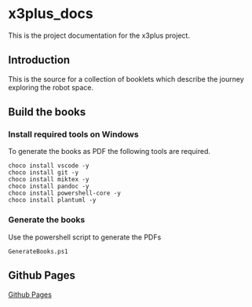 # x3plus_docs

This is the project documentation for the x3plus project.

## Introduction

This is the source for a collection of booklets which describe the journey exploring the robot space.

## Build the books

### Install required tools on Windows

To generate the books as PDF the following tools are required.

``` CMD
choco install vscode -y
choco install git -y
choco install miktex -y
choco install pandoc -y
choco install powershell-core -y
choco install plantuml -y
```

### Generate the books

Use the powershell script to generate the PDFs

``` CMD
GenerateBooks.ps1
```

## Github Pages

[Github Pages](https://cord-burmeister.github.io/x3plus_docs/)
